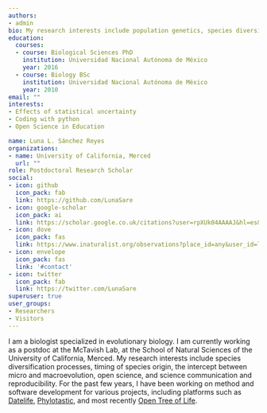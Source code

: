 ```yaml
---
authors:
- admin
bio: My research interests include population genetics, species diversification, phylogenies, timing of species origin, open science, and science communication and reproducibility.
education:
  courses:
  - course: Biological Sciences PhD
    institution: Universidad Nacional Autónoma de México
    year: 2016
  - course: Biology BSc
    institution: Universidad Nacional Autónoma de México
    year: 2010
email: ""
interests:
- Effects of statistical uncertainty
- Coding with python
- Open Science in Education

name: Luna L. Sánchez Reyes
organizations:
- name: University of California, Merced
  url: ""
role: Postdoctoral Research Scholar
social:
- icon: github
  icon_pack: fab
  link: https://github.com/LunaSare
- icon: google-scholar
  icon_pack: ai
  link: https://scholar.google.co.uk/citations?user=rpXUk04AAAAJ&hl=es&oi=ao
- icon: dove
  icon_pack: fas
  link: https://www.inaturalist.org/observations?place_id=any&user_id=lunasare&verifiable=any
- icon: envelope
  icon_pack: fas
  link: '#contact'
- icon: twitter
  icon_pack: fab
  link: https://twitter.com/LunaSare
superuser: true
user_groups:
- Researchers
- Visitors
---
```


I am a biologist specialized in evolutionary biology. I am currently working as a postdoc at the McTavish Lab, at the School of Natural Sciences of the University of California, Merced. My research interests include species diversification processes, timing of species origin, the intercept between micro and macroevolution, open science, and science communication and reproducibility. For the past few years, I have been working on method and software development for various projects, including platforms such as [Datelife](http://datelife.org/query/), [Phylotastic](https://phylo.cs.nmsu.edu/), and most recently [Open Tree of Life](https://tree.opentreeoflife.org/opentree/argus/opentree11.4@ott93302). 

<!--Lorem ipsum dolor sit amet, consectetur adipiscing elit. Sed neque elit, tristique placerat feugiat ac, facilisis vitae arcu. Proin eget egestas augue. Praesent ut sem nec arcu pellentesque aliquet. Duis dapibus diam vel metus tempus vulputate.-->
